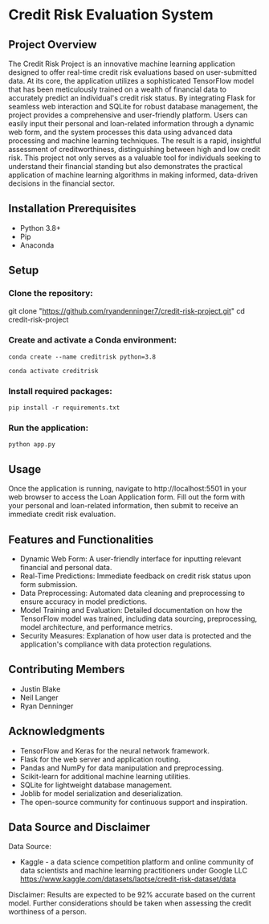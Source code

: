 # Credit Risk Evaluation System

## Project Overview
The Credit Risk Project is an innovative machine learning application designed to offer real-time credit risk evaluations based on user-submitted data. At its core, the application utilizes a sophisticated TensorFlow model that has been meticulously trained on a wealth of financial data to accurately predict an individual's credit risk status. By integrating Flask for seamless web interaction and SQLite for robust database management, the project provides a comprehensive and user-friendly platform. Users can easily input their personal and loan-related information through a dynamic web form, and the system processes this data using advanced data processing and machine learning techniques. The result is a rapid, insightful assessment of creditworthiness, distinguishing between high and low credit risk. This project not only serves as a valuable tool for individuals seeking to understand their financial standing but also demonstrates the practical application of machine learning algorithms in making informed, data-driven decisions in the financial sector.

## Installation Prerequisites
  - Python 3.8+
  - Pip
  - Anaconda
  
## Setup

### Clone the repository:

git clone "https://github.com/ryandenninger7/credit-risk-project.git"
cd credit-risk-project

### Create and activate a Conda environment:

```conda create --name creditrisk python=3.8```

```conda activate creditrisk```

### Install required packages:

```pip install -r requirements.txt ```

### Run the application:

```python app.py```

## Usage
Once the application is running, navigate to http://localhost:5501 in your web browser to access the Loan Application form. Fill out the form with your personal and loan-related information, then submit to receive an immediate credit risk evaluation.

## Features and Functionalities
- Dynamic Web Form: A user-friendly interface for inputting relevant financial and personal data.
- Real-Time Predictions: Immediate feedback on credit risk status upon form submission.
- Data Preprocessing: Automated data cleaning and preprocessing to ensure accuracy in model predictions.
- Model Training and Evaluation: Detailed documentation on how the TensorFlow model was trained, including data sourcing, preprocessing, model architecture, and performance metrics.
- Security Measures: Explanation of how user data is protected and the application's compliance with data protection regulations.

## Contributing Members
  - Justin Blake
  - Neil Langer
  - Ryan Denninger

## Acknowledgments
- TensorFlow and Keras for the neural network framework.
- Flask for the web server and application routing.
- Pandas and NumPy for data manipulation and preprocessing.
- Scikit-learn for additional machine learning utilities.
- SQLite for lightweight database management.
- Joblib for model serialization and deserialization.
- The open-source community for continuous support and inspiration.

## Data Source and Disclaimer

Data Source:
- Kaggle - a data science competition platform and online community of data scientists and machine learning practitioners under Google LLC
https://www.kaggle.com/datasets/laotse/credit-risk-dataset/data

Disclaimer:
Results are expected to be 92% accurate based on the current model. Further considerations should be taken when assessing the credit worthiness of a person.
